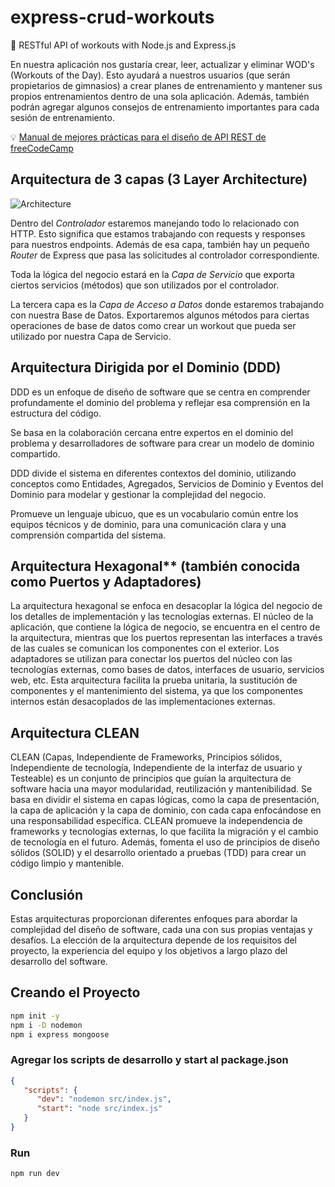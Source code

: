 # express-crud-workouts
🐸 RESTful API of workouts with Node.js and Express.js

En nuestra aplicación nos gustaría crear, leer, actualizar y eliminar WOD's (Workouts of the Day).
Esto ayudará a nuestros usuarios (que serán propietarios de gimnasios) a crear planes de entrenamiento
y mantener sus propios entrenamientos dentro de una sola aplicación. 
Además, también podrán agregar algunos consejos de entrenamiento importantes para cada sesión de entrenamiento.

💡 [Manual de mejores prácticas para el diseño de API REST de freeCodeCamp](https://www.freecodecamp.org/news/rest-api-design-best-practices-build-a-rest-api/)

## Arquitectura de 3 capas (3 Layer Architecture)

![Architecture](https://www.freecodecamp.org/news/content/images/2022/04/Bildschirmfoto-2022-04-25-um-14.33.24-1.png)

Dentro del *Controlador* estaremos manejando todo lo relacionado con HTTP. 
Esto significa que estamos trabajando con requests y responses para nuestros endpoints. 
Además de esa capa, también hay un pequeño *Router* de Express que pasa las solicitudes al controlador correspondiente.

Toda la lógica del negocio estará en la *Capa de Servicio* que exporta ciertos servicios (métodos) que son utilizados por el controlador.

La tercera capa es la *Capa de Acceso a Datos* donde estaremos trabajando con nuestra Base de Datos. Exportaremos algunos métodos para ciertas operaciones 
de base de datos como crear un workout que pueda ser utilizado por nuestra Capa de Servicio.


## Arquitectura Dirigida por el Dominio (DDD)

DDD es un enfoque de diseño de software que se centra en comprender profundamente el dominio del 
problema y reflejar esa comprensión en la estructura del código.

Se basa en la colaboración cercana entre expertos en el dominio del problema y desarrolladores 
de software para crear un modelo de dominio compartido.

DDD divide el sistema en diferentes contextos del dominio, utilizando conceptos como Entidades, 
Agregados, Servicios de Dominio y Eventos del Dominio para modelar y gestionar la complejidad del negocio.

Promueve un lenguaje ubicuo, que es un vocabulario común entre los equipos técnicos y de dominio, para una comunicación
clara y una comprensión compartida del sistema.


## Arquitectura Hexagonal** (también conocida como Puertos y Adaptadores)

La arquitectura hexagonal se enfoca en desacoplar la lógica del negocio de los detalles de implementación y las tecnologías externas.
El núcleo de la aplicación, que contiene la lógica de negocio, se encuentra en el centro de la arquitectura, mientras que los puertos representan las interfaces a través de las cuales se comunican los componentes con el exterior.
Los adaptadores se utilizan para conectar los puertos del núcleo con las tecnologías externas, como bases de datos, interfaces de usuario, servicios web, etc.
Esta arquitectura facilita la prueba unitaria, la sustitución de componentes y el mantenimiento del sistema, ya que los componentes internos están desacoplados de las implementaciones externas.


## Arquitectura CLEAN

CLEAN (Capas, Independiente de Frameworks, Principios sólidos, Independiente de tecnología, Independiente de la interfaz de usuario y Testeable) es un conjunto de principios que guían la arquitectura de software hacia una mayor modularidad, reutilización y mantenibilidad.
Se basa en dividir el sistema en capas lógicas, como la capa de presentación, la capa de aplicación y la capa de dominio, con cada capa enfocándose en una responsabilidad específica.
CLEAN promueve la independencia de frameworks y tecnologías externas, lo que facilita la migración y el cambio de tecnología en el futuro.
Además, fomenta el uso de principios de diseño sólidos (SOLID) y el desarrollo orientado a pruebas (TDD) para crear un código limpio y mantenible.

## Conclusión

Estas arquitecturas proporcionan diferentes enfoques para abordar la complejidad del diseño de software, cada una con sus propias ventajas y desafíos. 
La elección de la arquitectura depende de los requisitos del proyecto, la experiencia del equipo y los objetivos a largo plazo del desarrollo del software.


## Creando el Proyecto

```bash
npm init -y
npm i -D nodemon
npm i express mongoose
```

### Agregar los scripts de desarrollo y start al package.json

```json
{
   "scripts": {
      "dev": "nodemon src/index.js",
      "start": "node src/index.js"
   }
}
```

### Run

```bash
npm run dev
```
